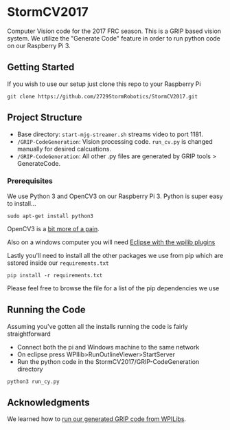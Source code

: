 # StormCV2017

Computer Vision code for the 2017 FRC season.  This is a GRIP based vision system.  We utilize the "Generate Code" feature in order to run python code on our Raspberry Pi 3.

## Getting Started

If you wish to use our setup just clone this repo to your Raspberry Pi

```
git clone https://github.com/2729StormRobotics/StormCV2017.git
```

## Project Structure

- Base directory: ```start-mjg-streamer.sh``` streams video to port 1181.
- ```/GRIP-CodeGeneration```: Vision processing code. ```run_cv.py``` is changed manually for desired calcuations.
- ```/GRIP-CodeGeneration```: All other .py files are generated by GRIP tools > GenerateCode.

### Prerequisites

We use Python 3 and OpenCV3 on our Raspberry Pi 3. Python is super easy to install...

```
sudo apt-get install python3
```

OpenCV3 is a [bit more of a pain](http://www.pyimagesearch.com/2016/04/18/install-guide-raspberry-pi-3-raspbian-jessie-opencv-3/).

Also on a windows computer you will need [Eclipse with the wpilib plugins](http://wpilib.screenstepslive.com/s/4485/m/13503/l/599679-installing-eclipse-c-java)

Lastly you'll need to install all the other packages we use from pip which are sstored inside our ```requirements.txt```
```
pip install -r requirements.txt
```
Please feel free to browse the file for a list of the pip dependencies we use

## Running the Code

Assuming you've gotten all the installs running the code is fairly straightforward

- Connect both the pi and Windows machine to the same network
- On eclipse press WPIlib>RunOutlineViewer>StartServer
- Run the python code in the StormCV2017/GRIP-CodeGeneration directory

```
python3 run_cy.py
```

## Acknowledgments

We learned how to [run our generated GRIP code from WPILibs](https://github.com/WPIRoboticsProjects/GRIP-code-generation).
